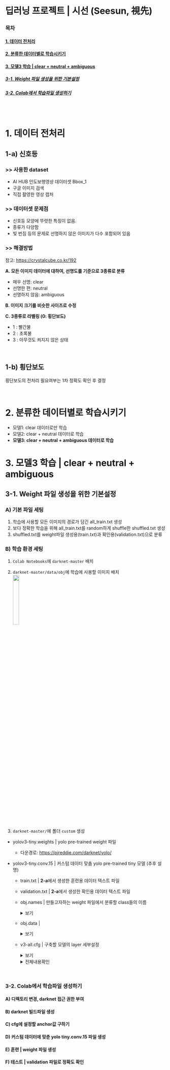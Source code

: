 # 딥러닝 프로젝트 | 시선 (Seesun, 視先) 
### 목차

#### [ 1. 데이터 전처리](#1-데이터-전처리) <br/>

#### [ 2. 분류한 데이터별로 학습시키기](#2-분류한-데이터별로-학습시키기)<br/>

#### [ 3. 모델3 학습 | clear + neutral + ambiguous](#3-모델3-학습--clear-+-neutral-+-ambiguous) <br/>

##### [3-1. Weight 파일 생성을 위한 기본설정](#3-1-Weight-파일-생성을-위한-기본설정)<br/>
##### [3-2. Colab에서 학습파일 생성하기](#3-2-Colab에서-학습파일-생성하기)<br/>



<br/><br/>

# 1. 데이터 전처리
##  1-a) 신호등
###   >>  사용한 dataset
- AI HUB 인도보행영상 데이터셋 Bbox_1
- 구글 이미지 검색
- 직접 촬영한 영상 캡처

###   >>  데이터셋 문제점
- 신호등 모양에 뚜렷한 특징이 없음.
- 종류가 다양함
- 빛 번짐 등의 문제로 선명하지 않은 이미지가 다수 포함되어 있음

### >> 해결방법
참고: https://crystalcube.co.kr/192
 <br/>

**A. 모든 이미지 데이터에 대하여, 선명도를 기준으로 3종류로 분류**  <br/>
   -  매우 선명: clear
   -  선명한 편: neutral
   -  선명하지 않음: ambiguous

**B. 이미지 크기를 비슷한 사이즈로 수정** <br/>

**C. 3종류로 라벨링  (0: 횡단보도)** <br/> 
   - 1 : 빨간불
   - 2 : 초록불
   - 3 : 아무것도 켜지지 않은 상태
<br/>

##  1-b) 횡단보도

횡단보도의 전처리 필요여부는  1차 정확도  확인 후 결정


<br/>

# 2. 분류한 데이터별로 학습시키기
- 모델1: clear 데이터로만 학습
- 모델2: clear + neutral 데이터로 학습
- **모델3: clear + neutral + ambiguous 데이터로 학습**


# 3. 모델3 학습 | clear + neutral + ambiguous
## 3-1. Weight 파일 생성을 위한 기본설정

### A) 기본 파일 세팅
1. 학습에 사용할 모든 이미지의 경로가 담긴 all_train.txt 생성
2. 보다 정확한 학습을 위해 all_train.txt를 random하게 shuffle한 shuffled.txt 생성
3. shuffled.txt를 weight파일 생성용(train.txt)과 확인용(validation.txt)으로 분류

### B) 학습 환경 세팅
1. `Colab Notebooks`에 `darknet-master` 배치

2. `darknet-master/data/obj`에 학습에 사용할 이미지 배치 <br/>
<img src="https://user-images.githubusercontent.com/62331803/91841952-21838500-ec8e-11ea-8d7a-880b441f3c4c.png" width="20%"> <br/>

3. `darknet-master/`에 폴더 `custom` 생성
  -  yolov3-tiny.weights | yolo pre-trained weight 파일<br/>
     - 다운경로: https://pjreddie.com/darknet/yolo/

- yolov3-tiny.conv.15 | 커스텀 데이터 맞춤 yolo pre-trained tiny 모델 (추후 설명)
 
  - train.txt | **2-a**에서 생성한 훈련용 데이터 텍스트 파일<br/>
 
  - validation.txt | **2-a**에서 생성한 확인용 데이터 텍스트 파일<br/>
  
  - obj.names | 만들고자하는 weight 파일에서 분류할 class들의 이름<br/>
	    <details>
		    <summary>보기</summary>	
	  </details>
    
  - obj.data | <br/>
	   <details>
		    <summary>보기</summary>  
	  </details>

  - v3-all.cfg | 구축할 모델의 layer 세부설정 <br/>
	   <details>
		    <summary>보기</summary>  
		- line 1 [net layer] `max batches (반복횟수)`  : 사용할 class개수 * 2000
		- line 1 [net layer] `steps` : max batches의 0.8배, max batches의 0.9배
		- line 123, 167 [Convolutional layer] `filters` : (사용할 class개수 + 5) * 3
		- line 132, 174 [yolo layer] `anchors` :  커스텀 데이터 맞춤 anchor로 설정 (추후 설명)
		- line 132, 174 [yolo layer] `classes` : 사용할 class개수

	  </details>
	   <details>
		    <summary>전체내용확인</summary>  
	  </details>

<br/>

### 3-2. Colab에서 학습파일 생성하기
#### A) 디렉토리 변경, darknet 접근 권한 부여
#### B) darknet 빌드파일 생성
#### C) cfg에 설정할 anchor값 구하기
#### D) 커스텀 데이터에 맞춘 yolo tiny.conv.15 파일 생성
#### E) 훈련 | weight 파일 생성
#### F)  테스트 | validation 파일로 정확도 확인



